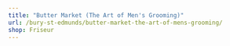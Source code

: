```yaml
---
title: "Butter Market (The Art of Men's Grooming)"
url: /bury-st-edmunds/butter-market-the-art-of-mens-grooming/
shop: Friseur
---
```

